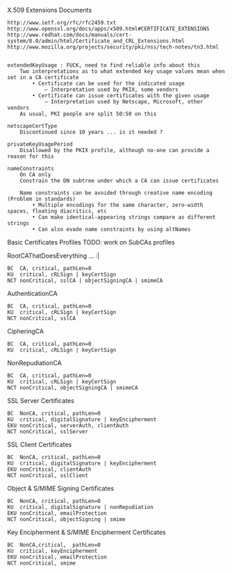 
X.509 Extensions Documents

	http://www.ietf.org/rfc/rfc2459.txt
	http://www.openssl.org/docs/apps/x509.html#CERTIFICATE_EXTENSIONS
	http://www.redhat.com/docs/manuals/cert-system/8.0/admin/html/Certificate_and_CRL_Extensions.html
	http://www.mozilla.org/projects/security/pki/nss/tech-notes/tn3.html


    extendedKeyUsage : FUCK, need to find reliable info about this
        Two interpretations as to what extended key usage values mean when set in a CA certificate
            • Certificate can be used for the indicated usage
                – Interpretation used by PKIX, some vendors
            • Certificate can issue certificates with the given usage
                – Interpretation used by Netscape, Microsoft, other vendors
        As usual, PKI people are split 50:50 on this

    netscapeCertType
        Discontinued since 10 years ... is it needed ?

    privateKeyUsagePeriod
        Disallowed by the PKIX profile, although no-one can provide a reason for this

    nameConstraints
        On CA only
        Constrain the DN subtree under which a CA can issue certificates

        Name constraints can be avoided through creative name encoding (Problem in standards)
            • Multiple encodings for the same character, zero-width spaces, floating diacritics, etc
            • Can make identical-appearing strings compare as different strings
            • Can also evade name constraints by using altNames


Basic Certificates Profiles
    TODO: work on SubCAs profiles

RootCAThatDoesEverything ...  :|

    BC  CA, critical, pathLen=0
    KU  critical, cRLSign | keyCertSign
    NCT nonCritical, sslCA | objectSigningCA | smimeCA

AuthenticationCA

    BC  CA, critical, pathLen=0
    KU  critical, cRLSign | keyCertSign
    NCT nonCritical, sslCA

CipheringCA

    BC  CA, critical, pathLen=0
    KU  critical, cRLSign | keyCertSign

NonRepudiationCA

    BC  CA, critical, pathLen=0
    KU  critical, cRLSign | keyCertSign
    NCT nonCritical, objectSigningCA | smimeCA

SSL Server Certificates

    BC  NonCA, critical, pathLen=0
    KU  critical, digitalSignature | keyEncipherment
    EKU nonCritical, serverAuth, clientAuth
    NCT nonCritical, sslServer


SSL Client Certificates

    BC  NonCA, critical, pathLen=0
    KU  critical, digitalSignature | keyEncipherment
    EKU nonCritical, clientAuth
    NCT nonCritical, sslClient


Object & S/MIME Signing Certificates

    BC  NonCA, critical, pathLen=0
    KU  critical, digitalSignature | nonRepudiation
    EKU nonCritical, emailProtection
    NCT nonCritical, objectSigning | smime


Key Encipherment & S/MIME Encipherment Certificates

    BC  NonCA,critical,  pathLen=0
    KU  critical, keyEncipherment
    EKU nonCritical, emailProtection
    NCT nonCritical, smime




